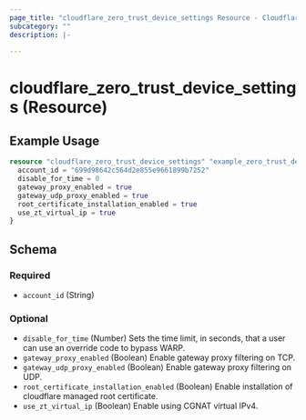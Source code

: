 ```yaml
---
page_title: "cloudflare_zero_trust_device_settings Resource - Cloudflare"
subcategory: ""
description: |-
  
---
```


# cloudflare_zero_trust_device_settings (Resource)



## Example Usage

```terraform
resource "cloudflare_zero_trust_device_settings" "example_zero_trust_device_settings" {
  account_id = "699d98642c564d2e855e9661899b7252"
  disable_for_time = 0
  gateway_proxy_enabled = true
  gateway_udp_proxy_enabled = true
  root_certificate_installation_enabled = true
  use_zt_virtual_ip = true
}
```

<!-- schema generated by tfplugindocs -->
## Schema

### Required

- `account_id` (String)

### Optional

- `disable_for_time` (Number) Sets the time limit, in seconds, that a user can use an override code to bypass WARP.
- `gateway_proxy_enabled` (Boolean) Enable gateway proxy filtering on TCP.
- `gateway_udp_proxy_enabled` (Boolean) Enable gateway proxy filtering on UDP.
- `root_certificate_installation_enabled` (Boolean) Enable installation of cloudflare managed root certificate.
- `use_zt_virtual_ip` (Boolean) Enable using CGNAT virtual IPv4.



